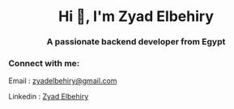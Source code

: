 <h1 align="center">Hi 👋, I'm Zyad Elbehiry</h1>
<h3 align="center">A passionate backend developer from Egypt</h3>

<h3 align="left">Connect with me:</h3>
  <p>Email : <a href="zyadelbehiry@gmail.com">zyadelbehiry@gmail.com </a></p>
  
  <p>Linkedin : <a href="https://www.linkedin.com/in/zyad-elbehiry-805189228/">Zyad Elbehiry</a></p>
  
